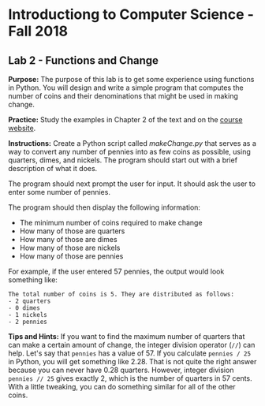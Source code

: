# Introductiong to Computer Science - Fall 2018

## Lab 2 - Functions and Change

**Purpose:** The purpose of this lab is to get some experience using functions in Python. You will design and write a simple program that computes the number of coins and their denominations that might be used in making change.

**Practice:** Study the examples in Chapter 2 of the text and on the [course website](http://itech190.erickuha.com).

**Instructions:** Create a Python script called _makeChange.py_ that serves as a way to convert any number of pennies into as few coins as possible, using quarters, dimes, and nickels. The program should start out with a brief description of what it does.

The program should next prompt the user for input. It should ask the user to enter some number of pennies.

The program should then display the following information:

* The minimum number of coins required to make change
* How many of those are quarters
* How many of those are dimes
* How many of those are nickels
* How many of those are pennies

For example, if the user entered 57 pennies, the output would look something like:

```
The total number of coins is 5. They are distributed as follows:
- 2 quarters
- 0 dimes
- 1 nickels
- 2 pennies
```

**Tips and Hints:** If you want to find the maximum number of quarters that can make a certain amount of change, the integer division operator (`//`) can help. Let's say that `pennies` has a value of 57. If you calculate `pennies / 25` in Python, you will get something like 2.28. That is not quite the right answer because you can never have 0.28 quarters. However, integer division `pennies // 25` gives exactly 2, which is the number of quarters in 57 cents. With a little tweaking, you can do something similar for all of the other coins.
